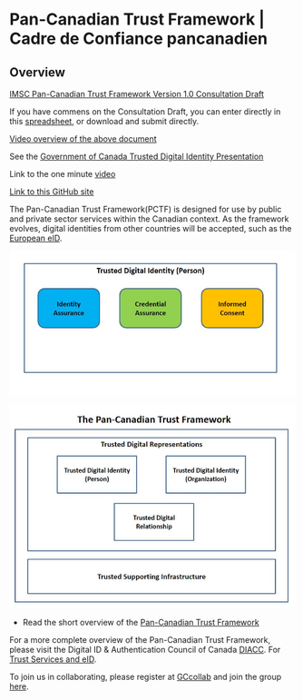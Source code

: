 # Pan-Canadian Trust Framework | Cadre de Confiance pancanadien

## Overview

[IMSC Pan-Canadian Trust Framework Version 1.0 Consultation Draft](https://github.com/canada-ca/PCTF-CCP/blob/master/version1/release-notes.md)

If you have commens on the Consultation Draft, you can enter directly in this [spreadsheet](https://drive.google.com/open?id=1WVpeattVLyMZJURK1XcjlAZ8NEavIbPawLpJmm5Leb4), or download and submit directly.

[Video overview of the above document](https://youtu.be/2QzapDplJyA)

See the [Government of Canada Trusted Digital Identity Presentation](https://docs.google.com/presentation/d/1Vu1st96Sx7npHv32LXy3HXP3-nVnB2N71amGd7dInxM/edit?usp=sharing)

Link to the one minute [video](https://youtu.be/0DMu8dLyTdQ)

[Link to this GitHub site](https://canada-ca.github.io/PCTF-CCP/)

The Pan-Canadian Trust Framework(PCTF) is designed for use by public and private sector services within the Canadian context. As the framework evolves, digital identities from other countries will be accepted, such as the [European eID](https://ec.europa.eu/digital-single-market/en/trust-services-and-eid).

![alt text](./images/tdi-person.JPG "Trusted Digital Identity")



![alt text](./images/pctf-simple.jpg "Pan-Canadian Trust Framework")

* Read the short overview of the [Pan-Canadian Trust Framework](./overview/pctf-overview.md)


For a more complete overview of the Pan-Canadian Trust Framework, please visit the Digital ID & Authentication Council of Canada [DIACC](https://diacc.ca). For [Trust Services and eID](https://ec.europa.eu/digital-single-market/en/trust-services-and-eid).


To join us in collaborating, please register at [GCcollab](https://gccollab.ca) and join the group [here](https://gccollab.ca/bookmarks/group/6910/all).

